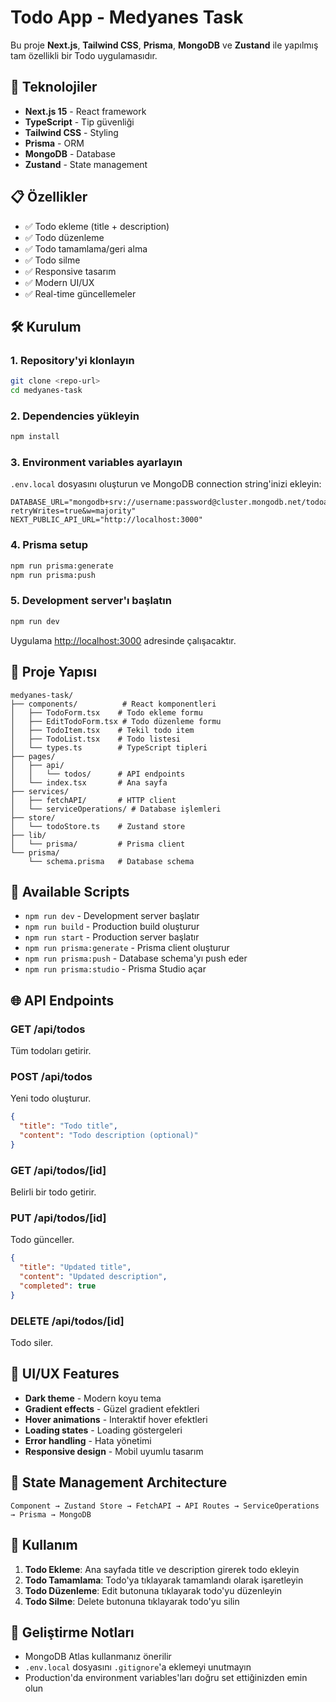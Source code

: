 # Todo App - Medyanes Task

Bu proje **Next.js**, **Tailwind CSS**, **Prisma**, **MongoDB** ve **Zustand** ile yapılmış tam özellikli bir Todo uygulamasıdır.

## 🚀 Teknolojiler

- **Next.js 15** - React framework
- **TypeScript** - Tip güvenliği
- **Tailwind CSS** - Styling
- **Prisma** - ORM
- **MongoDB** - Database
- **Zustand** - State management

## 📋 Özellikler

- ✅ Todo ekleme (title + description)
- ✅ Todo düzenleme
- ✅ Todo tamamlama/geri alma
- ✅ Todo silme
- ✅ Responsive tasarım
- ✅ Modern UI/UX
- ✅ Real-time güncellemeler

## 🛠️ Kurulum

### 1. Repository'yi klonlayın

```bash
git clone <repo-url>
cd medyanes-task
```

### 2. Dependencies yükleyin

```bash
npm install
```

### 3. Environment variables ayarlayın

`.env.local` dosyasını oluşturun ve MongoDB connection string'inizi ekleyin:

```env
DATABASE_URL="mongodb+srv://username:password@cluster.mongodb.net/todoapp?retryWrites=true&w=majority"
NEXT_PUBLIC_API_URL="http://localhost:3000"
```

### 4. Prisma setup

```bash
npm run prisma:generate
npm run prisma:push
```

### 5. Development server'ı başlatın

```bash
npm run dev
```

Uygulama [http://localhost:3000](http://localhost:3000) adresinde çalışacaktır.

## 📁 Proje Yapısı

```
medyanes-task/
├── components/          # React komponentleri
│   ├── TodoForm.tsx    # Todo ekleme formu
│   ├── EditTodoForm.tsx # Todo düzenleme formu
│   ├── TodoItem.tsx    # Tekil todo item
│   ├── TodoList.tsx    # Todo listesi
│   └── types.ts        # TypeScript tipleri
├── pages/
│   ├── api/
│   │   └── todos/      # API endpoints
│   └── index.tsx       # Ana sayfa
├── services/
│   ├── fetchAPI/       # HTTP client
│   └── serviceOperations/ # Database işlemleri
├── store/
│   └── todoStore.ts    # Zustand store
├── lib/
│   └── prisma/         # Prisma client
└── prisma/
    └── schema.prisma   # Database schema
```

## 🔧 Available Scripts

- `npm run dev` - Development server başlatır
- `npm run build` - Production build oluşturur
- `npm run start` - Production server başlatır
- `npm run prisma:generate` - Prisma client oluşturur
- `npm run prisma:push` - Database schema'yı push eder
- `npm run prisma:studio` - Prisma Studio açar

## 🌐 API Endpoints

### GET /api/todos

Tüm todoları getirir.

### POST /api/todos

Yeni todo oluşturur.

```json
{
  "title": "Todo title",
  "content": "Todo description (optional)"
}
```

### GET /api/todos/[id]

Belirli bir todo getirir.

### PUT /api/todos/[id]

Todo günceller.

```json
{
  "title": "Updated title",
  "content": "Updated description",
  "completed": true
}
```

### DELETE /api/todos/[id]

Todo siler.

## 🎨 UI/UX Features

- **Dark theme** - Modern koyu tema
- **Gradient effects** - Güzel gradient efektleri
- **Hover animations** - Interaktif hover efektleri
- **Loading states** - Loading göstergeleri
- **Error handling** - Hata yönetimi
- **Responsive design** - Mobil uyumlu tasarım

## 🔄 State Management Architecture

```
Component → Zustand Store → FetchAPI → API Routes → ServiceOperations → Prisma → MongoDB
```

## 📱 Kullanım

1. **Todo Ekleme**: Ana sayfada title ve description girerek todo ekleyin
2. **Todo Tamamlama**: Todo'ya tıklayarak tamamlandı olarak işaretleyin
3. **Todo Düzenleme**: Edit butonuna tıklayarak todo'yu düzenleyin
4. **Todo Silme**: Delete butonuna tıklayarak todo'yu silin

## 🚧 Geliştirme Notları

- MongoDB Atlas kullanmanız önerilir
- `.env.local` dosyasını `.gitignore`'a eklemeyi unutmayın
- Production'da environment variables'ları doğru set ettiğinizden emin olun
